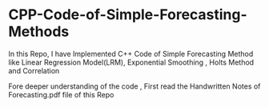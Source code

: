 # CPP-Code-of-Simple-Forecasting-Methods
In this Repo, I have Implemented C++ Code of Simple Forecasting Method like Linear Regression Model(LRM), Exponential Smoothing , Holts Method and Correlation

Fore deeper understanding of the code , First read the Handwritten Notes of Forecasting.pdf file of this Repo
